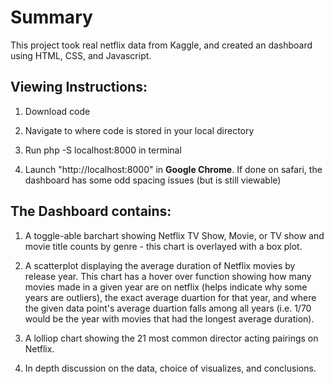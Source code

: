 # Summary #

This project took real netflix data from Kaggle, and created an dashboard using HTML, CSS, and Javascript.

## Viewing Instructions: ##

1) Download code

2) Navigate to where code is stored in your local directory

3) Run php -S localhost:8000 in terminal

4) Launch "http://localhost:8000" in **Google Chrome**. If done on safari, the dashboard has some odd spacing issues (but is still viewable)


## The Dashboard contains: ##
 
1) A toggle-able barchart showing Netflix TV Show, Movie, or TV show and movie title counts by genre - this chart is overlayed with a box plot.

2) A scatterplot displaying the average duration of Netflix movies by release year. This chart has a hover over function showing how many movies made in a given year are on netflix (helps indicate why some years are outliers), the exact average duartion for that year, and where the given data point's average duartion falls among all years (i.e. 1/70 would be the year with movies that had the longest average duration).

3) A lolliop chart showing the 21 most common director acting pairings on Netflix.

4) In depth discussion on the data, choice of visualizes, and conclusions.







